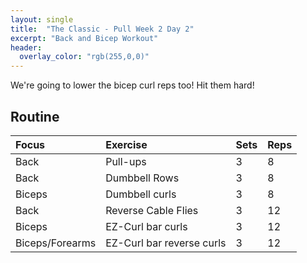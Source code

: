 ```yaml
---
layout: single
title:  "The Classic - Pull Week 2 Day 2"
excerpt: "Back and Bicep Workout"
header:
  overlay_color: "rgb(255,0,0)"
---
```


We're going to lower the bicep curl reps too! Hit them hard!

## Routine

| Focus | Exercise | Sets | Reps |
|:-|:-|:-|:-|
|Back|Pull-ups|3|8|
|Back|Dumbbell Rows|3|8|
|Biceps|Dumbbell curls|3|8|
|Back|Reverse Cable Flies|3|12|
|Biceps|EZ-Curl bar curls|3|12|
|Biceps/Forearms|EZ-Curl bar reverse curls|3|12|
